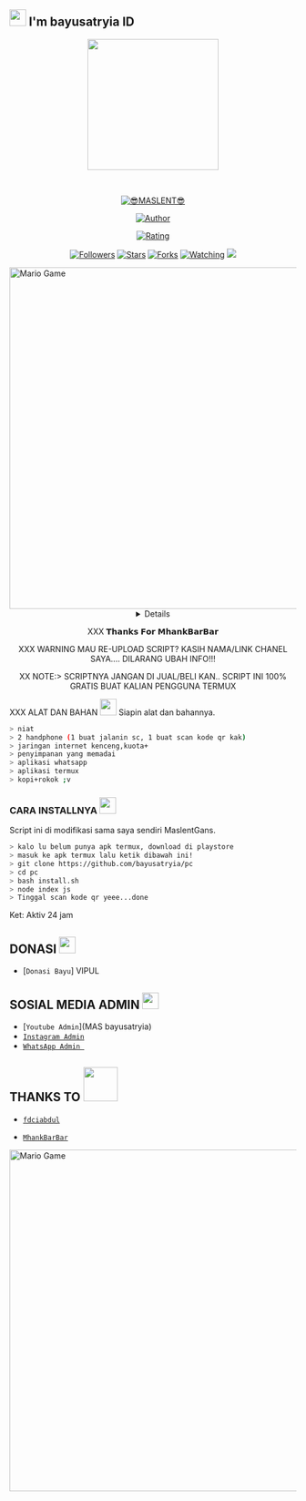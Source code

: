 ## <img src="https://github.com/TheDudeThatCode/TheDudeThatCode/blob/master/Assets/Hi.gif" width="29px"> I'm bayusatryia ID
<p align="center">
<img src="https://raw.githubusercontent.com/A187ID/AR15BOT/main/aris/A187.jpg" width="230" height="230"/>
</p>
<br>



<p align="center">
<a href="#"><img title="😎MASLENT😎" src="https://img.shields.io/badge/ICHI-green?colorA=%23ff0000&colorB=%23017e40&style=for-the-badge"></a>
</p>
<p align="center">
<a href="https://github.com/ichi-lent"><img title="Author" src="https://img.shields.io/badge/AUTHOR-Gabut bos-orange.svg?style=for-the-badge&logo=github"></a>
</p>
<p align="center">
<a href="https://www.codefactor.io/repository/github/A187ID/AR15BOT"><img title="Rating" src="https://www.codefactor.io/repository/github/ichi-lent/ichi/badge/main"></a>
</p>
<p align="center">
<a href="https://github.com/ichi-lent/ichi/followers"><img title="Followers" src="https://img.shields.io/github/followers/ICHI?color=blue&style=flat-square"></a>
<a href="https://github.com/ichi-lent/ichi/stargazers/"><img title="Stars" src="https://img.shields.io/github/stars/ichi-lent/ichi?color=red&style=flat-square"></a>
<a href="https://github.com/ichi-lent/ichi/network/members"><img title="Forks" src="https://img.shields.io/github/forks/ichi-lent/ichi?color=red&style=flat-square"></a>
<a href="https://github.com/ichi-lent/ichi/watchers"><img title="Watching" src="https://img.shields.io/github/watchers/ichi-lent/ichi?label=Watchers&color=blue&style=flat-square"></a>
<a href="https://hits.seeyoufarm.com"><img src="https://hits.seeyoufarm.com/api/count/incr/badge.svg?url=https%3A%2F%2Fgithub.com%2FA187ID%2FAR15BOT&count_bg=%2379C83D&title_bg=%23555555&icon=probot.svg&icon_color=%2300FF6D&title=hits&edge_flat=false"/></a>
</p>
<img src="https://github.com/TheDudeThatCode/TheDudeThatCode/blob/master/Assets/Developer.gif" alt="Mario Game" width="600" />
<div align="center">
<details>
 
</details>

XXX 𝗧𝗵𝗮𝗻𝗸𝘀 𝗙𝗼𝗿 𝗠𝗵𝗮𝗻𝗸𝗕𝗮𝗿𝗕𝗮𝗿

XXX WARNING
MAU RE-UPLOAD SCRIPT? KASIH NAMA/LINK CHANEL SAYA.... DILARANG UBAH INFO!!!

XX NOTE:> 
SCRIPTNYA JANGAN DI JUAL/BELI KAN.. SCRIPT INI 100% GRATIS BUAT KALIAN PENGGUNA TERMUX
</div>

XXX ALAT DAN BAHAN <img src="https://github.com/TheDudeThatCode/TheDudeThatCode/blob/master/Assets/Mario_Hello_Big.gif" width="29px">
Siapin alat dan bahannya.
```bash
> niat
> 2 handphone (1 buat jalanin sc, 1 buat scan kode qr kak)
> jaringan internet kenceng,kuota+
> penyimpanan yang memadai
> aplikasi whatsapp
> aplikasi termux
> kopi+rokok ;v
```

### CARA INSTALLNYA  <img src="https://github.com/TheDudeThatCode/TheDudeThatCode/blob/master/Assets/hmm.gif" width="29px">
Script ini di modifikasi sama saya sendiri MaslentGans.
```bash
> kalo lu belum punya apk termux, download di playstore
> masuk ke apk termux lalu ketik dibawah ini!
> git clone https://github.com/bayusatryia/pc
> cd pc
> bash install.sh
> node index js
> Tinggal scan kode qr yeee...done
```


Ket: Aktiv 24 jam

## DONASI <img src="https://github.com/TheDudeThatCode/TheDudeThatCode/blob/master/Assets/coin.gif" width="29px">
* [`Donasi Bayu`] VIPUL


## SOSIAL MEDIA ADMIN <img src="https://github.com/TheDudeThatCode/TheDudeThatCode/blob/master/Assets/powerup.gif" width="29px">

* [`Youtube Admin`](MAS bayusatryia)
* [`Instagram Admin`](https://instagram.com/_maslent11)
* [`WhatsApp Admin `](https://wa.me/+628165466368)
## THANKS TO <img src="https://github.com/TheDudeThatCode/TheDudeThatCode/blob/master/Assets/Handshake.gif" width="60px">

* [`fdciabdul`](https://github.com/fdciabdul/termux-whatsapp-bot)

* [`MhankBarBar`](https://github.com/MhankBarBar/whatsapp-bot)
<img src="https://github.com/TheDudeThatCode/TheDudeThatCode/blob/master/Assets/Mario_Gameplay.gif" alt="Mario Game" width="600" />

